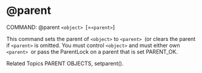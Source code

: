 # @parent

COMMAND: @parent `<object> `[=`<parent>`]

This command sets the parent of `<object>` to `<parent> `(or clears the parent
if `<parent>` is omitted.  You must control `<object>` and must either own
`<parent> `or pass the ParentLock on a parent that is set PARENT_OK.

Related Topics PARENT OBJECTS, setparent().
